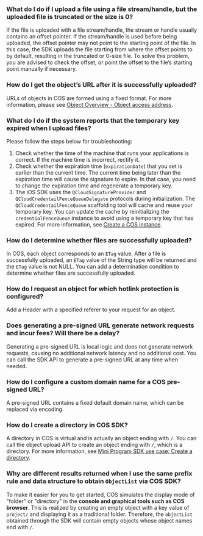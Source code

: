 ### What do I do if I upload a file using a file stream/handle, but the uploaded file is truncated or the size is 0?

If the file is uploaded with a file stream/handle, the stream or handle usually contains an offset pointer. If the stream/handle is used before being uploaded, the offset pointer may not point to the starting point of the file. In this case, the SDK uploads the file starting from where the offset points to by default, resulting in the truncated or 0-size file. To solve this problem, you are advised to check the offset, or point the offset to the file’s starting point manually if necessary.

### How do I get the object’s URL after it is successfully uploaded?

URLs of objects in COS are formed using a fixed format. For more information, please see [Object Overview - Object access address](https://intl.cloud.tencent.com/document/product/436/13324).


### What do I do if the system reports that the temporary key expired when I upload files?

Please follow the steps below for troubleshooting:
1. Check whether the time of the machine that runs your applications is correct. If the machine time is incorrect, rectify it.
2. Check whether the expiration time (`expirationDate`) that you set is earlier than the current time. The current time being later than the expiration time will cause the signature to expire. In that case, you need to change the expiration time and regenerate a temporary key.
3. The iOS SDK uses the `QCloudSignatureProvider` and `QCloudCredentailFenceQueueDelegate` protocols during initialization. The `QCloudCredentailFenceQueue` scaffolding tool will cache and reuse your temporary key. You can update the cache by reinitializing the `credentialFenceQueue` instance to avoid using a temporary key that has expired. For more information, see [Create a COS instance](https://intl.cloud.tencent.com/document/product/436/11280#2.-create-a-cos-instance).

### How do I determine whether files are successfully uploaded?

In COS, each object corresponds to an `ETag` value. After a file is successfully uploaded, an `ETag` value of the String type will be returned and the `ETag` value is not NULL. You can add a determination condition to determine whether files are successfully uploaded.

### How do I request an object for which hotlink protection is configured?

Add a Header with a specified referer to your request for an object.


### Does generating a pre-signed URL generate network requests and incur fees? Will there be a delay?
Generating a pre-signed URL is local logic and does not generate network requests, causing no additional network latency and no additional cost. You can call the SDK API to generate a pre-signed URL at any time when needed.

### How do I configure a custom domain name for a COS pre-signed URL?

A pre-signed URL contains a fixed default domain name, which can be replaced via encoding.

### How do I create a directory in COS SDK?

A directory in COS is virtual and is actually an object ending with `/`. You can call the object upload API to create an object ending with `/`, which is a directory. For more information, see [Mini Program SDK use case: Create a directory](https://intl.cloud.tencent.com/document/product/436/32457).

### Why are different results returned when I use the same prefix rule and data structure to obtain `ObjectList` via COS SDK?

To make it easier for you to get started, COS simulates the display mode of "folder" or "directory" in the **console and graphical tools such as COS browser**. This is realized by creating an empty object with a key value of `project/` and displaying it as a traditional folder. Therefore, the `objectList` obtained through the SDK will contain empty objects whose object names end with `/`.

